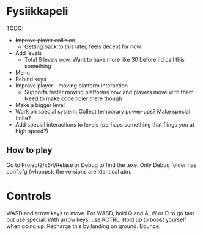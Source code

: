 # Fysiikkapeli
TODO:
* ~~Improve player collision~~ 
  * Getting back to this later, feels decent for now
* Add levels
  * Total 6 levels now. Want to have more like 30 before I'd call this something
* Menu
* Rebind keys
* ~~Improve player - moving platform interaction~~
  * Supports faster moving platforms now and players move with them. Need to make code tidier there though
* Make a bigger level
* Work on special system: Collect temporary power-ups? Make special finite? 
* Add special interactions to levels (perhaps something that flings you at high speed?)

## How to play
Go to Project2/x64/Relase or Debug to find the .exe. Only Debug folder has conf.cfg (whoops), the versions are identical atm.

# Controls
WASD and arrow keys to move.
For WASD, hold Q and A, W or D to go fast but use special.
With arrow keys, use RCTRL.
Hold up to boost yourself when going up. Recharge this by landing on ground.
Bounce.
